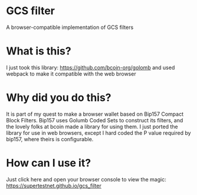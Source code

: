 # GCS filter
A browser-compatible implementation of GCS filters

# What is this?
I just took this library: https://github.com/bcoin-org/golomb and used webpack to make it compatible with the web browser

# Why did you do this?
It is part of my quest to make a browser wallet based on Bip157 Compact Block Filters. Bip157 uses Golumb Coded Sets to construct its filters, and the lovely folks at bcoin made a library for using them. I just ported the library for use in web browsers, except I hard coded the P value required by bip157, where theirs is configurable.

# How can I use it?
Just click here and open your browser console to view the magic: https://supertestnet.github.io/gcs_filter
